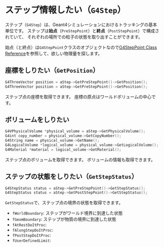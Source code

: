 # ステップ情報したい（``G4Step``）

ステップ（``G4Step``）は、Geant4シミュレーションにおけるトラッキングの基本単位です。
ステップは**始点**（``PreStepPoint``）と**終点**（``PostStepPoint``）で構成されていて、
それぞれの場所での粒子の状態を取り出すことができます。

始点（と終点）は``G4StepPoint``クラスのオブジェクトなので[G4StepPoint Class Reference](https://apc.u-paris.fr/~franco/g4doxy/html/classG4StepPoint.html)を参照して、欲しい物理量を探します。

## 座標をしりたい（``GetPosition``）

```cpp
G4ThreeVector position = aStep->GetPreStepPoint()->GetPosition();
G4ThreeVector position = aStep->GetPreStepPoint()->GetPosition();
```

ステップ点の座標を取得できます。
座標の原点はワールドボリュームの中心です。

## ボリュームをしりたい

```cpp
G4VPhysicalVolume *physical_volume = aStep->GetPhysicalVolume();
G4int copy_number = physical_volume->GetCopyNumber();
G4String name = physical_volume->GetName();
G4LogicalVolume *logical_volume = physical_volume->GetLogicalVolume();
G4Material *material = logical_volume->GetMaterial();
```

ステップ点のボリュームを取得できます。
ボリュームの情報も取得できます。

## ステップの状態をしりたい（``GetStepStatus``）

```cpp
G4StepStatus status = aStep->GetPreStepPoint()->GetStepStatus();
G4StepStatus status = aStep->GetPostStepPoint()->GetStepStatus();
```

``GetStepStatus``で、ステップ点の境界の状態を取得できます。

- ``fWorldBoundary``: ステップがワールド境界に到達した状態
- ``fGeomBoundary``: ステップが物質の境界に到達した状態
- ``fAtRestDoItProc``:
- ``fAlongStepDoItProc``:
- ``fPostStepDoItProc``:
- ``fUserDefinedLimit``:

